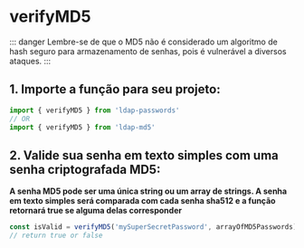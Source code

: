 # verifyMD5

::: danger
Lembre-se de que o MD5 não é considerado um algoritmo de hash seguro para armazenamento de senhas, pois é vulnerável a diversos ataques.
:::

## 1. Importe a função para seu projeto:
```ts
import { verifyMD5 } from 'ldap-passwords'
// OR
import { verifyMD5 } from 'ldap-md5'
```

## 2. Valide sua senha em texto simples com uma senha criptografada MD5:
**A senha MD5 pode ser uma única string ou um array de strings. A senha em texto simples será comparada com cada senha sha512 e a função retornará true se alguma delas corresponder**
```ts
const isValid = verifyMD5('mySuperSecretPassword', arrayOfMD5Passwords)
// return true or false
```
